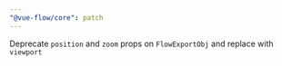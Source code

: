 ```yaml
---
"@vue-flow/core": patch
---
```


Deprecate `position` and `zoom` props on `FlowExportObj` and replace with `viewport`
